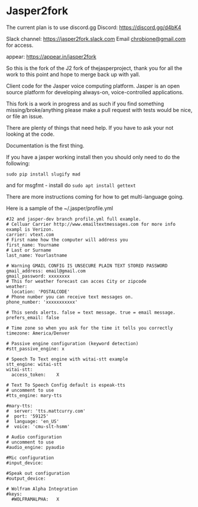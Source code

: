 Jasper2fork
=============
The current plan is to use discord.gg
Discord:  https://discord.gg/d4bK4 



Slack channel: https://jasper2fork.slack.com 
Email chrobione@gmail.com for access.


appear: https://appear.in/jasper2fork


So this is the fork of the J2 fork of thejasperproject, thank you for all the work to this point and hope to merge back up with yall.



Client code for the Jasper voice computing platform. Jasper is an open source platform for developing always-on, voice-controlled applications.


This fork is a work in progress and as such if you find something missing/broke/anything please make a pull request with tests would be nice, or file an issue.

There are plenty of things that need help.  If you have to ask your not looking at the code.

Documentation is the first thing.


If you have a jasper working install then you should only need to do the following:

`sudo pip install slugify mad`

and for msgfmt - install do `sudo apt install gettext`

There are more instructions coming for how to get multi-language going.



Here is a sample of the ~/.jasper/profile.yml
```
#J2 and jasper-dev branch profile.yml full example.
# Celluar Carrier http://www.emailtextmessages.com for more info exampl is Verizon.
carrier: vtext.com
# First name how the computer will address you
first_name: Yourname
# Last or Surname
last_name: Yourlastname

# Warning GMAIL CONFIG IS UNSECURE PLAIN TEXT STORED PASSWORD
gmail_address: email@gmail.com
gmail_password: xxxxxxxx
# This for weather forecast can acces City or zipcode
weather:
  location: 'POSTALCODE'
# Phone number you can receive text messages on.  
phone_number: 'xxxxxxxxxxx'

# This sends alerts. false = text message. true = email message.
prefers_email: false

# Time zone so when you ask for the time it tells you correctly
timezone: America/Denver

# Passive engine configuration (keyword detection)
#stt_passive_engine: x

# Speech To Text engine with witai-stt example
stt_engine: witai-stt
witai-stt:
  access_token:    X

# Text To Speech Config default is espeak-tts
# uncomment to use
#tts_engine: mary-tts

#mary-tts:
#  server: 'tts.mattcurry.com'
#  port: '59125'
#  language: 'en_US'
#  voice: 'cmu-slt-hsmm'

# Audio configuration
# uncomment to use
#audio_engine: pyaudio

#Mic configuration
#input_device:

#Speak out configuration
#output_device:

# Wolfram Alpha Integration
#keys:
  #WOLFRAMALPHA:   X
```
